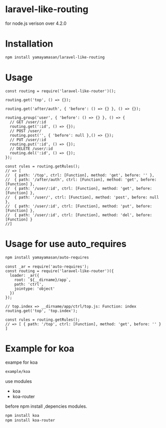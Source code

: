 # laravel-like-routing

for node.js verison over 4.2.0

# Installation
```sh
npm install yamayamasan/laravel-like-routing
```

# Usage

```js:sample
const routing = require('laravel-like-router')();

routing.get('top', () => {});

routing.get('after/auth', { 'before': () => {} }, () => {});

routing.group('user', { 'before': () => {} }, () => {
  // GET /user/:id
  routing.get(':id', () => {});
  // POST /user/
  routing.post('', { 'before': null },() => {});
  // PUT /user/:id
  routing.put(':id', () => {});
  // DELETE /user/:id
  routing.del(':id', () => {});
});

const rules = routing.getRules();
// => [
//  { path: '/top', ctrl: [Function], method: 'get', before: '' },
//  { path: '/after/auth', ctrl: [Function], method: 'get', before: [Function] },
//  { path: '/user/:id', ctrl: [Function], method: 'get', before: [Function] },
//  { path: '/user/', ctrl: [Function], method: 'post', before: null },
//  { path: '/user/:id', ctrl: [Function], method: 'put', before: [Function] },
//  { path: '/user/:id', ctrl: [Function], method: 'del', before: [Function] } 
//]
```

# Usage for use auto_requires

```sh
npm install yamayamasan/auto-requires
```

```js:sample
const _ar = require('auto-requires');
const routing = require('laravel-like-router')({
  loader: _ar({
    root: `${__dirname}/app`,
    path: 'ctrl',
    jointype: 'object'
  })
});

// top.index => __dirname/app/ctrl/top.js: Function: index
routing.get('top', 'top.index');

const rules = routing.getRules();
// => [ { path: '/top', ctrl: [Function], method: 'get', before: '' } ]
```
# Example for koa
exampe for koa
```sh
example/koa
```

use modules
* koa
* koa-router

before npm install ,depencies modules.
```sh
npm install koa
npm install koa-router
```

